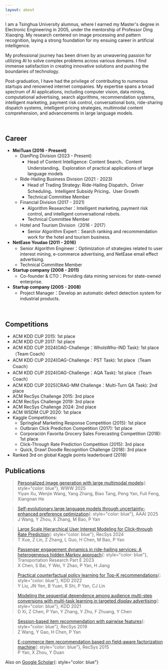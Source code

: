 ```yaml
---
layout: about 
---
```


I am a Tsinghua University alumnus, where I earned my Master's degree in Electronic Engineering in 2005, under the mentorship of Professor Ding Xiaoqing. My research centered on image processing and pattern recognition, laying a strong foundation for my ensuing career in artificial intelligence.

My professional journey has been driven by an unwavering passion for utilizing AI to solve complex problems across various domains. I find immense satisfaction in creating innovative solutions and pushing the boundaries of technology.

Post-graduation, I have had the privilege of contributing to numerous startups and renowned internet companies. My expertise spans a broad spectrum of AI applications, including computer vision, data mining, computational advertising, search algorithms, recommendation systems, intelligent marketing, payment risk control, conversational bots, ride-sharing dispatch systems, intelligent pricing strategies, multimodal content comprehension, and advancements in large language models.

<br/>

## Career
* **MeiTuan (2016 - Present)**
  * DianPing Division (2023 - Present)
    * Head of Content Intelligence: Content Search、Content Understanding、Exploration of practical applications of large language models
  * Ride-Hailing Business Division (2021 - 2023)
    * Head of Trading Strategy: Ride-Hailing Dispatch、Driver Scheduling、Intelligent Subsidy Pricing、User Growth
    * Technical Committee Member
  * Financial Division (2017 - 2021)
    * Algorithm Researcher：Intelligent marketing, payment risk control, and intelligent conversational robots.
    * Technical Committee Member 
  * Hotel and Tourism Division（2016 - 2017）
    * Senior Algorithm Expert：Search ranking and recommendation work for the hotel and tourism business.
* **NetEase Youdao (2011 - 2016)**
  * Senior Algorithm Engineer：Optimization of strategies related to user interest mining, e-commerce advertising, and NetEase email effect advertising.
  * Technical Committee Member
* **Startup company (2008 - 2011)**
  * Co-founder & CTO：Providing data mining services for state-owned enterprise.
* **Startup company (2005 - 2008)**
  * Project Manager：Develop an automatic defect detection system for industrial products.
<br/>

## Competitions
* ACM KDD CUP 2015: 1st place
* ACM KDD CUP 2017: 1st place
* ACM KDD CUP 2024(OAG-Challenge：WhoIsWho-IND Task): 1st place（Team Coach）
* ACM KDD CUP 2024(OAG-Challenge：PST Task): 1st place（Team Coach）
* ACM KDD CUP 2024(OAG-Challenge：AQA Task): 1st place（Team Coach）
* ACM KDD CUP 2025(CRAG-MM Challenge：Multi-Turn QA Task): 2nd place
* ACM RecSys Challenge 2015: 3rd place
* ACM RecSys Challenge 2019: 3rd place
* ACM RecSys Challenge 2024: 2nd place
* ACM WSDM CUP 2020: 1st place
* Kaggle Competitions:
  * Springleaf Marketing Response Competition (2015): 1st place
  * Outbrain Click Prediction Competition (2017): 1st place
  * Corporación Favorita Grocery Sales Forecasting Competition (2018): 1st place
  * Click-Through Rate Prediction Competition (2015): 3rd place
  * Quick, Draw! Doodle Recognition Challenge (2018): 3rd place
* Ranked 3rd on global Kaggle points leaderboard (2018)


## Publications
> [Personalized image generation with large multimodal models](https://scholar.google.com/citations?view_op=view_citation&hl=en&user=D5qtWJkAAAAJ&sortby=pubdate&authuser=1&citation_for_view=D5qtWJkAAAAJ:WF5omc3nYNoC){: style="color: blue"}, WWW 2025<br>
> Yiyan Xu, Wenjie Wang, Yang Zhang, Biao Tang, Peng Yan, Fuli Feng, Xiangnan He

> [Self-evolutionary large language models through uncertainty-enhanced preference optimization](https://scholar.google.com/citations?view_op=view_citation&hl=en&user=D5qtWJkAAAAJ&sortby=pubdate&authuser=1&citation_for_view=D5qtWJkAAAAJ:W7OEmFMy1HYC){: style="color: blue"}, AAAI 2025<br>
> J Wang, Y Zhou, X Zhang, M Bao, P Yan

> [Large Scale Hierarchical User Interest Modeling for Click-through Rate Prediction](https://scholar.google.com/citations?view_op=view_citation&hl=en&user=D5qtWJkAAAAJ&citation_for_view=D5qtWJkAAAAJ:YsMSGLbcyi4C){: style="color: blue"}, RecSys 2024<br>
> T Xue, Z Lin, Z Zhang, L Guo, H Chen, M Bao, P Yan

> [Passenger engagement dynamics in ride-hailing services: A heterogeneous hidden Markov approach](https://www.sciencedirect.com/science/article/pii/S1366554523000054){: style="color: blue"}, Transportation Research Part E 2023<br>
> X Chen, S Bai, Y Wei, Y Zhao, P Yan, H Jiang

> [Practical counterfactual policy learning for Top-K recommendations](https://scholar.google.com/citations?view_op=view_citation&hl=en&user=D5qtWJkAAAAJ&citation_for_view=D5qtWJkAAAAJ:d1gkVwhDpl0C){: style="color: blue"}, KDD 2022<br>
> Y Liu, JN Yen, B Yuan, R Shi, P Yan, CJ Lin

> [Modeling the sequential dependence among audience multi-step conversions with multi-task learning in targeted display advertising](https://scholar.google.com/citations?view_op=view_citation&hl=en&user=D5qtWJkAAAAJ&citation_for_view=D5qtWJkAAAAJ:2osOgNQ5qMEC){: style="color: blue"}, KDD 2021<br>
> D Xi, Z Chen, P Yan, Y Zhang, Y Zhu, F Zhuang, Y Chen

> [Session-based item recommendation with pairwise features](https://scholar.google.com/citations?view_op=view_citation&hl=en&user=D5qtWJkAAAAJ&citation_for_view=D5qtWJkAAAAJ:u5HHmVD_uO8C){: style="color: blue"}, RecSys 2019<br>
> Z Wang, Y Gao, H Chen, P Yan

> [E-commerce item recommendation based on field-aware factorization machine](https://scholar.google.com/citations?view_op=view_citation&hl=en&user=D5qtWJkAAAAJ&citation_for_view=D5qtWJkAAAAJ:qjMakFHDy7sC){: style="color: blue"}, RecSys 2015<br>
> P Yan, X Zhou, Y Duan

Also on [Google Scholar](https://scholar.google.com/citations?hl=en&user=D5qtWJkAAAAJ){: style="color: blue"}
